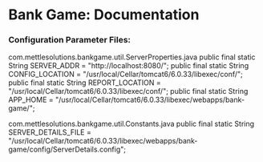 Bank Game: Documentation
==========================

### Configuration Parameter Files: 
com.mettlesolutions.bankgame.util.ServerProperties.java
	public final static String SERVER_ADDR = "http://localhost:8080/";
	public final static String CONFIG_LOCATION = "/usr/local/Cellar/tomcat6/6.0.33/libexec/conf/";
	public final static String REPORT_LOCATION = "/usr/local/Cellar/tomcat6/6.0.33/libexec/conf/";
	public final static String APP_HOME = "/usr/local/Cellar/tomcat6/6.0.33/libexec/webapps/bank-game/";

com.mettlesolutions.bankgame.util.Constants.java
	public final static String SERVER_DETAILS_FILE = 
	"/usr/local/Cellar/tomcat6/6.0.33/libexec/webapps/bank-game/config/ServerDetails.config";
